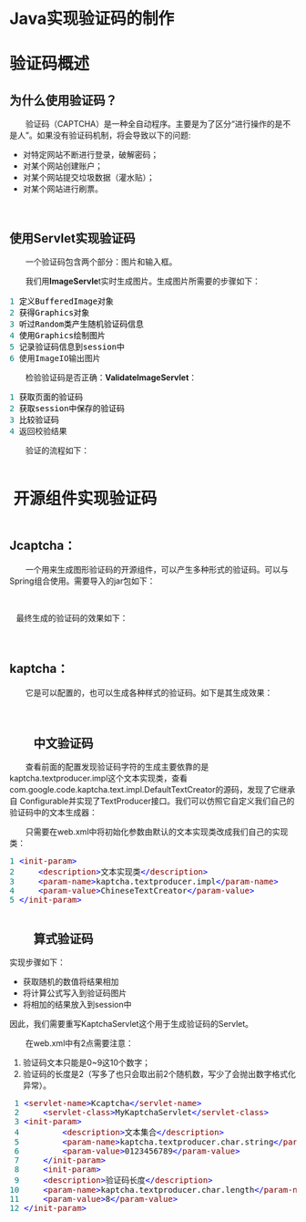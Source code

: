 
<!DOCTYPE html>
<html lang="zh-cn">
<head>
<meta charset="utf-8"/>
<meta name="viewport" content="width=device-width, initial-scale=1" />
</head>
<body>
<a name="top"></a>

<!--done-->
<div id="home">
<div id="main">
	<div id="mainContent">
	<div class="forFlow">
		
<div id="post_detail">
<!--done-->
<div id="topics">
	<div class = "post">
		<h1 class = "postTitle">
			Java实现验证码的制作
		</h1>
		<div class="clear"></div>
		<div class="postBody">
			<div id="cnblogs_post_body" class="blogpost-body"><h1>验证码概述</h1>
<h2>为什么使用验证码？</h2>
<p>　　验证码（CAPTCHA）是一种全自动程序。主要是为了区分&ldquo;进行操作的是不是人&rdquo;。如果没有验证码机制，将会导致以下的问题:</p>
<ul>
<li>对特定网站不断进行登录，破解密码；</li>
<li>对某个网站创建账户；</li>
<li>对某个网站提交垃圾数据（灌水贴）；</li>
<li>对某个网站进行刷票。</li>
</ul>
<p>&nbsp;</p>
<h2>使用Servlet实现验证码</h2>
<p>　　一个验证码包含两个部分：图片和输入框。</p>
<p><span style="line-height: 1.5;">　　我们用</span><strong style="line-height: 1.5;">ImageServle</strong><span style="line-height: 1.5;">t实时生成图片。生成图片所需要的步骤如下：</span></p>
<div class="cnblogs_code">
<pre><span style="color: #008080;">1</span> <span style="color: #000000;">定义BufferedImage对象
</span><span style="color: #008080;">2</span> <span style="color: #000000;">获得Graphics对象
</span><span style="color: #008080;">3</span> <span style="color: #000000;">听过Random类产生随机验证码信息
</span><span style="color: #008080;">4</span> <span style="color: #000000;">使用Graphics绘制图片
</span><span style="color: #008080;">5</span> <span style="color: #000000;">记录验证码信息到session中
</span><span style="color: #008080;">6</span> 使用ImageIO输出图片</pre>
</div>
<p>　　检验验证码是否正确：<strong>ValidateImageServlet</strong>：</p>
<div class="cnblogs_code">
<pre><span style="color: #008080;">1</span> <span style="color: #000000;">获取页面的验证码
</span><span style="color: #008080;">2</span> <span style="color: #000000;">获取session中保存的验证码
</span><span style="color: #008080;">3</span> <span style="color: #000000;">比较验证码
</span><span style="color: #008080;">4</span> 返回校验结果</pre>
</div>
<p>　　验证的流程如下：</p>
<p><img src="https://images0.cnblogs.com/blog2015/698228/201505/081902260797835.jpg" alt="" /></p>
<h1>&nbsp;开源组件实现验证码</h1>
<p><img src="https://images0.cnblogs.com/blog2015/698228/201505/082211353456538.jpg" alt="" /></p>
<h2>Jcaptcha：</h2>
<p>　　一个用来生成图形验证码的开源组件，可以产生多种形式的验证码。可以与Spring组合使用。需要导入的jar包如下：</p>
<p>&nbsp;&nbsp;&nbsp;<img src="https://images0.cnblogs.com/blog2015/698228/201505/202219064942839.jpg" alt="" /></p>
<P>&nbsp;&nbsp;&nbsp;最终生成的验证码的效果如下：  </p>
<p>　　<img src="https://images0.cnblogs.com/blog2015/698228/201505/202230533546820.jpg" alt="" /></p>
<h2>kaptcha：</h2>
<p>　　它是可以配置的，也可以生成各种样式的验证码。如下是其生成效果：</p>
<p>　　<img src="https://images0.cnblogs.com/blog2015/698228/201505/211124161826846.jpg" alt="" />  <img src="https://images0.cnblogs.com/blog2015/698228/201505/211220024329477.jpg" alt="" /></p>
<h2>　　中文验证码</h2>
<p>　　查看前面的配置发现验证码字符的生成主要依靠的是kaptcha.textproducer.impl这个文本实现类，查看com.google.code.kaptcha.text.impl.DefaultTextCreator的源码，发现了它继承自&nbsp;Configurable并实现了TextProducer接口。我们可以仿照它自定义我们自己的验证码中的文本生成器：</p>
<p>　　只需要在web.xml中将初始化参数由默认的文本实现类改成我们自己的实现类：</p>
<div class="cnblogs_code">
<pre><span style="color: #008080;">1</span> <span style="color: #0000ff;">&lt;</span><span style="color: #800000;">init-param</span><span style="color: #0000ff;">&gt;</span>
<span style="color: #008080;">2</span>     <span style="color: #0000ff;">&lt;</span><span style="color: #800000;">description</span><span style="color: #0000ff;">&gt;</span>文本实现类<span style="color: #0000ff;">&lt;/</span><span style="color: #800000;">description</span><span style="color: #0000ff;">&gt;</span>
<span style="color: #008080;">3</span>     <span style="color: #0000ff;">&lt;</span><span style="color: #800000;">param-name</span><span style="color: #0000ff;">&gt;</span>kaptcha.textproducer.impl<span style="color: #0000ff;">&lt;/</span><span style="color: #800000;">param-name</span><span style="color: #0000ff;">&gt;</span>
<span style="color: #008080;">4</span>     <span style="color: #0000ff;">&lt;</span><span style="color: #800000;">param-value</span><span style="color: #0000ff;">&gt;</span>ChineseTextCreator<span style="color: #0000ff;">&lt;/</span><span style="color: #800000;">param-value</span><span style="color: #0000ff;">&gt;</span>
<span style="color: #008080;">5</span> <span style="color: #0000ff;">&lt;/</span><span style="color: #800000;">init-param</span><span style="color: #0000ff;">&gt;</span></pre>
</div>
<p><img src="https://images0.cnblogs.com/blog2015/698228/201505/211834526047918.jpg" alt="" /></p>
<h2>　　算式验证码</h2>
<p>实现步骤如下：</p>
<ul>
<li>获取随机的数值将结果相加</li>
<li>将计算公式写入到验证码图片</li>
<li>将相加的结果放入到session中</li>
</ul>
<p>因此，我们需要重写KaptchaServlet这个用于生成验证码的Servlet。</p>
<p>　　在web.xml中有2点需要注意：</p>
<ol>
<li>验证码文本只能是0~9这10个数字；</li>
<li>验证码的长度是2（写多了也只会取出前2个随机数，写少了会抛出数字格式化异常）。</li>
</ol>
<div class="cnblogs_code">
<pre><span style="color: #008080;"> 1</span> <span style="color: #0000ff;">&lt;</span><span style="color: #800000;">servlet-name</span><span style="color: #0000ff;">&gt;</span>Kcaptcha<span style="color: #0000ff;">&lt;/</span><span style="color: #800000;">servlet-name</span><span style="color: #0000ff;">&gt;</span>
<span style="color: #008080;"> 2</span>     <span style="color: #0000ff;">&lt;</span><span style="color: #800000;">servlet-class</span><span style="color: #0000ff;">&gt;</span>MyKaptchaServlet<span style="color: #0000ff;">&lt;/</span><span style="color: #800000;">servlet-class</span><span style="color: #0000ff;">&gt;</span>
<span style="color: #008080;"> 3</span> <span style="color: #0000ff;">&lt;</span><span style="color: #800000;">init-param</span><span style="color: #0000ff;">&gt;</span>
<span style="color: #008080;"> 4</span>         <span style="color: #0000ff;">&lt;</span><span style="color: #800000;">description</span><span style="color: #0000ff;">&gt;</span>文本集合<span style="color: #0000ff;">&lt;/</span><span style="color: #800000;">description</span><span style="color: #0000ff;">&gt;</span>
<span style="color: #008080;"> 5</span>         <span style="color: #0000ff;">&lt;</span><span style="color: #800000;">param-name</span><span style="color: #0000ff;">&gt;</span>kaptcha.textproducer.char.string<span style="color: #0000ff;">&lt;/</span><span style="color: #800000;">param-name</span><span style="color: #0000ff;">&gt;</span>
<span style="color: #008080;"> 6</span>         <span style="color: #0000ff;">&lt;</span><span style="color: #800000;">param-value</span><span style="color: #0000ff;">&gt;</span>0123456789<span style="color: #0000ff;">&lt;/</span><span style="color: #800000;">param-value</span><span style="color: #0000ff;">&gt;</span>
<span style="color: #008080;"> 7</span>     <span style="color: #0000ff;">&lt;/</span><span style="color: #800000;">init-param</span><span style="color: #0000ff;">&gt;</span>
<span style="color: #008080;"> 8</span>     <span style="color: #0000ff;">&lt;</span><span style="color: #800000;">init-param</span><span style="color: #0000ff;">&gt;</span>
<span style="color: #008080;"> 9</span>     <span style="color: #0000ff;">&lt;</span><span style="color: #800000;">description</span><span style="color: #0000ff;">&gt;</span>验证码长度<span style="color: #0000ff;">&lt;/</span><span style="color: #800000;">description</span><span style="color: #0000ff;">&gt;</span>
<span style="color: #008080;">10</span>     <span style="color: #0000ff;">&lt;</span><span style="color: #800000;">param-name</span><span style="color: #0000ff;">&gt;</span>kaptcha.textproducer.char.length<span style="color: #0000ff;">&lt;/</span><span style="color: #800000;">param-name</span><span style="color: #0000ff;">&gt;</span>
<span style="color: #008080;">11</span>     <span style="color: #0000ff;">&lt;</span><span style="color: #800000;">param-value</span><span style="color: #0000ff;">&gt;</span>8<span style="color: #0000ff;">&lt;/</span><span style="color: #800000;">param-value</span><span style="color: #0000ff;">&gt;</span>
<span style="color: #008080;">12</span> <span style="color: #0000ff;">&lt;/</span><span style="color: #800000;">init-param</span><span style="color: #0000ff;">&gt;</span></pre>
</div>
<p><img src="https://images0.cnblogs.com/blog2015/698228/201505/211933051826487.jpg" alt="" /></p></div><div id="MySignature"></div>
<div class="clear"></div>
<div id="blog_post_info_block">
<div id="BlogPostCategory"></div>
<div id="EntryTag"></div>
<div id="blog_post_info">
</div>
<div class="clear"></div>
<div id="post_next_prev"></div>
</div>
</body>
</html>